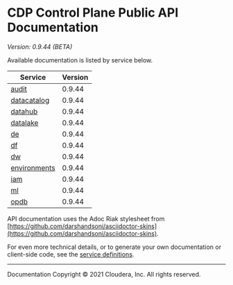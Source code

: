 # CDP Control Plane Public API Documentation

*Version: 0.9.44 (BETA)*

Available documentation is listed by service below.

| Service | Version |
| --- | --- |
| [audit](./audit/index.html) | 0.9.44 |
| [datacatalog](./datacatalog/index.html) | 0.9.44 |
| [datahub](./datahub/index.html) | 0.9.44 |
| [datalake](./datalake/index.html) | 0.9.44 |
| [de](./de/index.html) | 0.9.44 |
| [df](./df/index.html) | 0.9.44 |
| [dw](./dw/index.html) | 0.9.44 |
| [environments](./environments/index.html) | 0.9.44 |
| [iam](./iam/index.html) | 0.9.44 |
| [ml](./ml/index.html) | 0.9.44 |
| [opdb](./opdb/index.html) | 0.9.44 |

API documentation uses the Adoc Riak stylesheet from
[https://github.com/darshandsoni/asciidoctor-skins](https://github.com/darshandsoni/asciidoctor-skins).

For even more technical details, or to generate your own documentation or client-side code, see the
[service definitions](swagger/).

----

Documentation Copyright © 2021 Cloudera, Inc. All rights reserved.

